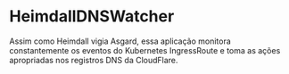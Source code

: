 # HeimdallDNSWatcher
Assim como Heimdall vigia Asgard, essa aplicação monitora constantemente os eventos do Kubernetes IngressRoute e toma as ações apropriadas nos registros DNS da CloudFlare.
